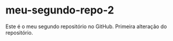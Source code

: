 # meu-segundo-repo-2
Este é o meu segundo repositório no GitHub.
Primeira alteração do repositório.
